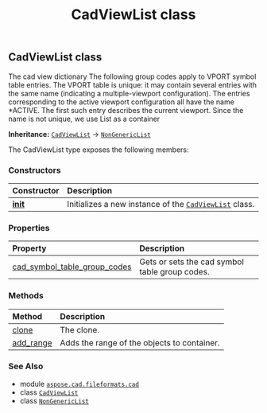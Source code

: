 ﻿---
title: CadViewList class
second_title: Aspose.CAD for Python via .NET API References
description: 
type: docs
weight: 270
url: /python-net/aspose.cad.fileformats.cad/cadviewlist/
is_root: false
---

## CadViewList class

The cad view dictionary
The following group codes apply to VPORT symbol table entries. The VPORT
table is unique: it may contain several entries with the same name (indicating
a multiple-viewport configuration). The entries corresponding to the active
viewport configuration all have the name *ACTIVE. The first such entry
describes the current viewport.
Since the name is not unique, we use List as a container



**Inheritance:** [`CadViewList`](/cad/python-net/aspose.cad.fileformats.cad/cadviewlist) → 
[`NonGenericList`](/cad/python-net/aspose.cad/nongenericlist)



The CadViewList type exposes the following members:

### Constructors
| Constructor | Description |
| :- | :- |
| [__init__](/cad/python-net/aspose.cad.fileformats.cad/cadviewlist/__init__/#) | Initializes a new instance of the [`CadViewList`](/cad/python-net/aspose.cad.fileformats.cad/cadviewlist) class. |


### Properties
| Property | Description |
| :- | :- |
| [cad_symbol_table_group_codes](/cad/python-net/aspose.cad.fileformats.cad/cadviewlist/cad_symbol_table_group_codes) | Gets or sets the cad symbol table group codes. |


### Methods
| Method | Description |
| :- | :- |
| [clone](/cad/python-net/aspose.cad.fileformats.cad/cadviewlist/clone/#) | The clone. |
| [add_range](/cad/python-net/aspose.cad.fileformats.cad/cadviewlist/add_range/#list) | Adds the range of the objects to container. |



### See Also
* module [`aspose.cad.fileformats.cad`](..)
* class [`CadViewList`](/cad/python-net/aspose.cad.fileformats.cad/cadviewlist)
* class [`NonGenericList`](/cad/python-net/aspose.cad/nongenericlist)
